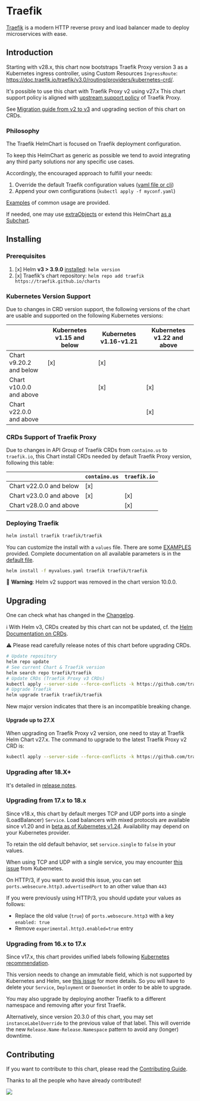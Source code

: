 # Traefik

[Traefik](https://traefik.io/) is a modern HTTP reverse proxy and load balancer made to deploy
microservices with ease.

## Introduction

Starting with v28.x, this chart now bootstraps Traefik Proxy version 3 as a Kubernetes ingress controller,
using Custom Resources `IngressRoute`: <https://doc.traefik.io/traefik/v3.0/routing/providers/kubernetes-crd/>.

It's possible to use this chart with Traefik Proxy v2 using v27.x
This chart support policy is aligned with [upstream support policy](https://doc.traefik.io/traefik/deprecation/releases/) of Traefik Proxy.

See [Migration guide from v2 to v3](https://doc.traefik.io/traefik/v3.0/migration/v2-to-v3/) and upgrading section of this chart on CRDs.

### Philosophy

The Traefik HelmChart is focused on Traefik deployment configuration.

To keep this HelmChart as generic as possible we tend
to avoid integrating any third party solutions nor any specific use cases.

Accordingly, the encouraged approach to fulfill your needs:

1. Override the default Traefik configuration values ([yaml file or cli](https://helm.sh/docs/chart_template_guide/values_files/))
2. Append your own configurations (`kubectl apply -f myconf.yaml`)

[Examples](https://github.com/traefik/traefik-helm-chart/blob/master/EXAMPLES.md) of common usage are provided.

If needed, one may use [extraObjects](./traefik/tests/values/extra.yaml) or extend this HelmChart [as a Subchart](https://helm.sh/docs/chart_template_guide/subcharts_and_globals/).

## Installing

### Prerequisites

1. [x] Helm **v3 > 3.9.0** [installed](https://helm.sh/docs/using_helm/#installing-helm): `helm version`
2. [x] Traefik's chart repository: `helm repo add traefik https://traefik.github.io/charts`

### Kubernetes Version Support

Due to changes in CRD version support, the following versions of the chart are usable and supported on the following Kubernetes versions:

|                         |  Kubernetes v1.15 and below | Kubernetes v1.16-v1.21 | Kubernetes v1.22 and above |
|-------------------------|-----------------------------|------------------------|----------------------------|
| Chart v9.20.2 and below | [x]                         | [x]                    |                            |
| Chart v10.0.0 and above |                             | [x]                    | [x]                        |
| Chart v22.0.0 and above |                             |                        | [x]                        |

### CRDs Support of Traefik Proxy

Due to changes in API Group of Traefik CRDs from `containo.us` to `traefik.io`, this Chart install CRDs needed by default Traefik Proxy version, following this table:

|                         |  `containo.us`              | `traefik.io`           |
|-------------------------|-----------------------------|------------------------|
| Chart v22.0.0 and below |  [x]                        |                        |
| Chart v23.0.0 and above |  [x]                        | [x]                    |
| Chart v28.0.0 and above |                             | [x]                    |

### Deploying Traefik

```bash
helm install traefik traefik/traefik
```

You can customize the install with a `values` file. There are some [EXAMPLES](./EXAMPLES.md) provided.
Complete documentation on all available parameters is in the [default file](./traefik/values.yaml).

```bash
helm install -f myvalues.yaml traefik traefik/traefik
```

🛂 **Warning**: Helm v2 support was removed in the chart version 10.0.0.

## Upgrading

One can check what has changed in the [Changelog](./traefik/Changelog.md).

:information_source: With Helm v3, CRDs created by this chart can not be updated, cf. the [Helm Documentation on CRDs](https://helm.sh/docs/chart_best_practices/custom_resource_definitions).

:warning: Please read carefully release notes of this chart before upgrading CRDs.

```bash
# Update repository
helm repo update
# See current Chart & Traefik version
helm search repo traefik/traefik
# Update CRDs (Traefik Proxy v3 CRDs)
kubectl apply --server-side --force-conflicts -k https://github.com/traefik/traefik-helm-chart/traefik/crds/
# Upgrade Traefik
helm upgrade traefik traefik/traefik
```

New major version indicates that there is an incompatible breaking change.

#### Upgrade up to 27.X

When upgrading on Traefik Proxy v2 version, one need to stay at Traefik Helm Chart v27.x. The command to upgrade to the latest Traefik Proxy v2 CRD is:

```bash
kubectl apply --server-side --force-conflicts -k https://github.com/traefik/traefik-helm-chart/traefik/crds/?ref=v27
```

### Upgrading after 18.X+

It's detailed in [release notes](https://github.com/traefik/traefik-helm-chart/releases).

### Upgrading from 17.x to 18.x

Since v18.x, this chart by default merges TCP and UDP ports into a single (LoadBalancer) `Service`.
Load balancers with mixed protocols are available since v1.20 and in
[beta as of Kubernetes v1.24](https://kubernetes.io/docs/concepts/services-networking/service/#load-balancers-with-mixed-protocol-types).
Availability may depend on your Kubernetes provider.

To retain the old default behavior, set `service.single` to `false` in your values.

When using TCP and UDP with a single service, you may encounter
[this issue](https://github.com/kubernetes/kubernetes/issues/47249#issuecomment-587960741)
from Kubernetes.

On HTTP/3, if you want to avoid this issue, you can set
`ports.websecure.http3.advertisedPort` to an other value than `443`

If you were previously using HTTP/3, you should update your values as follows:
  - Replace the old value (`true`) of `ports.websecure.http3` with a key `enabled: true`
  - Remove `experimental.http3.enabled=true` entry

### Upgrading from 16.x to 17.x

Since v17.x, this chart provides unified labels following
[Kubernetes recommendation](https://kubernetes.io/docs/concepts/overview/working-with-objects/common-labels/).

This version needs to change an immutable field, which is not supported by
Kubernetes and Helm, see [this issue](https://github.com/helm/helm/issues/7350)
for more details.
So you will have to delete your `Service`,  `Deployment` or `DaemonSet` in
order to be able to upgrade.

You may also upgrade by deploying another Traefik to a different namespace and
removing after your first Traefik.

Alternatively, since version 20.3.0 of this chart, you may set `instanceLabelOverride` to the previous value of that label.
This will override the new `Release.Name-Release.Namespace` pattern to avoid any (longer) downtime.

## Contributing

If you want to contribute to this chart, please read the [Contributing Guide](./CONTRIBUTING.md).

Thanks to all the people who have already contributed!

<a href="https://github.com/traefik/traefik-helm-chart/graphs/contributors">
  <img src="https://contributors-img.web.app/image?repo=traefik/traefik-helm-chart" />
</a>
